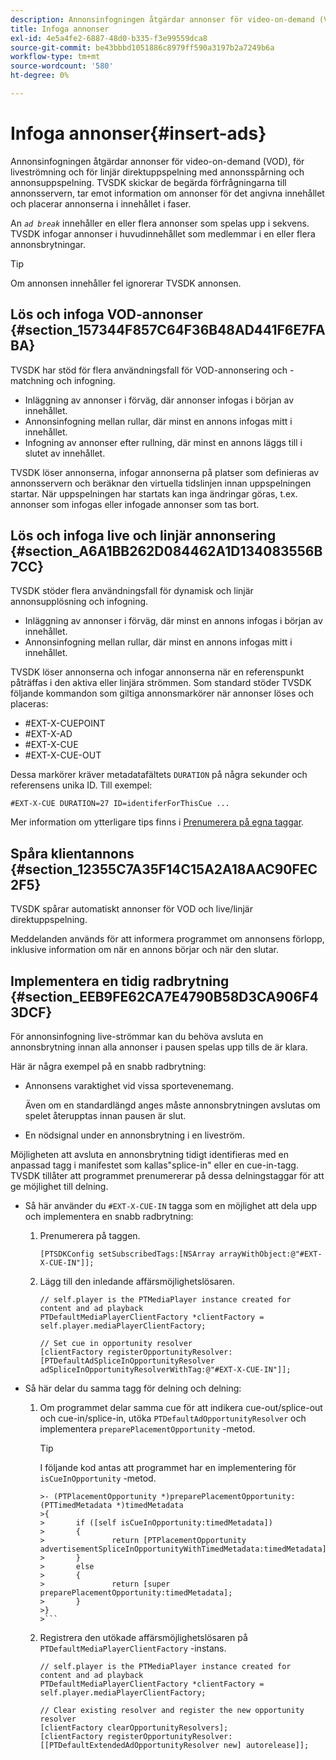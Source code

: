 ```yaml
---
description: Annonsinfogningen åtgärdar annonser för video-on-demand (VOD), för liveströmning och för linjär direktuppspelning med annonsspårning och annonsuppspelning. TVSDK skickar de begärda förfrågningarna till annonsservern, tar emot information om annonser för det angivna innehållet och placerar annonserna i innehållet i faser.
title: Infoga annonser
exl-id: 4e5a4fe2-6887-48d0-b335-f3e99559dca8
source-git-commit: be43bbbd1051886c8979ff590a3197b2a7249b6a
workflow-type: tm+mt
source-wordcount: '580'
ht-degree: 0%

---
```


# Infoga annonser{#insert-ads}

Annonsinfogningen åtgärdar annonser för video-on-demand (VOD), för liveströmning och för linjär direktuppspelning med annonsspårning och annonsuppspelning. TVSDK skickar de begärda förfrågningarna till annonsservern, tar emot information om annonser för det angivna innehållet och placerar annonserna i innehållet i faser.

An *`ad break`* innehåller en eller flera annonser som spelas upp i sekvens. TVSDK infogar annonser i huvudinnehållet som medlemmar i en eller flera annonsbrytningar.

>[!TIP]
>
>Om annonsen innehåller fel ignorerar TVSDK annonsen.

## Lös och infoga VOD-annonser {#section_157344F857C64F36B48AD441F6E7FABA}

TVSDK har stöd för flera användningsfall för VOD-annonsering och -matchning och infogning.

* Inläggning av annonser i förväg, där annonser infogas i början av innehållet.
* Annonsinfogning mellan rullar, där minst en annons infogas mitt i innehållet.
* Infogning av annonser efter rullning, där minst en annons läggs till i slutet av innehållet.

TVSDK löser annonserna, infogar annonserna på platser som definieras av annonsservern och beräknar den virtuella tidslinjen innan uppspelningen startar. När uppspelningen har startats kan inga ändringar göras, t.ex. annonser som infogas eller infogade annonser som tas bort.

## Lös och infoga live och linjär annonsering {#section_A6A1BB262D084462A1D134083556B7CC}

TVSDK stöder flera användningsfall för dynamisk och linjär annonsupplösning och infogning.

* Inläggning av annonser i förväg, där minst en annons infogas i början av innehållet.
* Annonsinfogning mellan rullar, där minst en annons infogas mitt i innehållet.

TVSDK löser annonserna och infogar annonserna när en referenspunkt påträffas i den aktiva eller linjära strömmen. Som standard stöder TVSDK följande kommandon som giltiga annonsmarkörer när annonser löses och placeras:

* #EXT-X-CUEPOINT
* #EXT-X-AD
* #EXT-X-CUE
* #EXT-X-CUE-OUT

Dessa markörer kräver metadatafältets `DURATION` på några sekunder och referensens unika ID. Till exempel:

```
#EXT-X-CUE DURATION=27 ID=identiferForThisCue ... 
```

Mer information om ytterligare tips finns i [Prenumerera på egna taggar](../ad-insertion/c-psdk-ios-1.4-custom-tags-configure/t-psdk-ios-1.4-custom-tags-subscribe.md).

## Spåra klientannons {#section_12355C7A35F14C15A2A18AAC90FEC2F5}

TVSDK spårar automatiskt annonser för VOD och live/linjär direktuppspelning.

Meddelanden används för att informera programmet om annonsens förlopp, inklusive information om när en annons börjar och när den slutar.

## Implementera en tidig radbrytning {#section_EEB9FE62CA7E4790B58D3CA906F43DCF}

För annonsinfogning live-strömmar kan du behöva avsluta en annonsbrytning innan alla annonser i pausen spelas upp tills de är klara.

Här är några exempel på en snabb radbrytning:

* Annonsens varaktighet vid vissa sportevenemang.

   Även om en standardlängd anges måste annonsbrytningen avslutas om spelet återupptas innan pausen är slut.
* En nödsignal under en annonsbrytning i en liveström.

Möjligheten att avsluta en annonsbrytning tidigt identifieras med en anpassad tagg i manifestet som kallas&quot;splice-in&quot; eller en cue-in-tagg. TVSDK tillåter att programmet prenumererar på dessa delningstaggar för att ge möjlighet till delning.

* Så här använder du `#EXT-X-CUE-IN` tagga som en möjlighet att dela upp och implementera en snabb radbrytning:

   1. Prenumerera på taggen.

      ```
      [PTSDKConfig setSubscribedTags:[NSArray arrayWithObject:@"#EXT-X-CUE-IN"]];
      ```

   1. Lägg till den inledande affärsmöjlighetslösaren.

      ```
      // self.player is the PTMediaPlayer instance created for content and ad playback 
      PTDefaultMediaPlayerClientFactory *clientFactory = self.player.mediaPlayerClientFactory; 
      
      // Set cue in opportunity resolver 
      [clientFactory registerOpportunityResolver:[PTDefaultAdSpliceInOpportunityResolver adSpliceInOpportunityResolverWithTag:@"#EXT-X-CUE-IN"]];
      ```

* Så här delar du samma tagg för delning och delning:

   1. Om programmet delar samma cue för att indikera cue-out/splice-out och cue-in/splice-in, utöka `PTDefaultAdOpportunityResolver` och implementera `preparePlacementOpportunity` -metod.

      >[!TIP]
      >
      >I följande kod antas att programmet har en implementering för `isCueInOpportunity` -metod.
      >
      >
      ```
      >- (PTPlacementOpportunity *)preparePlacementOpportunity:(PTTimedMetadata *)timedMetadata 
      >{ 
      >       if ([self isCueInOpportunity:timedMetadata]) 
      >       { 
      >               return [PTPlacementOpportunity advertisementSpliceInOpportunityWithTimedMetadata:timedMetadata]; 
      >       } 
      >       else 
      >       { 
      >               return [super preparePlacementOpportunity:timedMetadata]; 
      >       } 
      >}
      >```

   1. Registrera den utökade affärsmöjlighetslösaren på `PTDefaultMediaPlayerClientFactory` -instans.

      ```
      // self.player is the PTMediaPlayer instance created for content and ad playback 
      PTDefaultMediaPlayerClientFactory *clientFactory = self.player.mediaPlayerClientFactory; 
      
      // Clear existing resolver and register the new opportunity resolver 
      [clientFactory clearOpportunityResolvers]; 
      [clientFactory registerOpportunityResolver:[[PTDefaultExtendedAdOpportunityResolver new] autorelease]];
      ```
